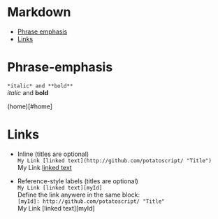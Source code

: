 # Markdown
* [Phrase emphasis](#Phrase-emphasis)
* [Links](#Links)

# Phrase-emphasis
`*italic* and **bold**`\
*italic* and **bold**

(home)[#home]
# Links
* Inline (titles are optional)\
  `My Link [linked text](http://github.com/potatoscript/ "Title") `\
  My Link [linked text](http://github.com/potatoscript/ "Title")
  
* Reference-style labels (titles are optional)\
  `My Link [linked text][myId]`\
  Define the link anywere in the same block:\
  `[myId]: http://github.com/potatoscript/ "Title"`\
  My Link [linked text][myId]
